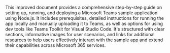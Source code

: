 This improved document provides a comprehensive step-by-step guide on setting up, running, and deploying a Microsoft Teams sample application using Node.js. It includes prerequisites, detailed instructions for running the app locally and manually uploading it to Teams, as well as options for using dev tools like Teams Toolkit for Visual Studio Code. It's structured with clear sections, informative images for user scenarios, and links for additional resources to help users effectively interact with the sample app and extend their capabilities across Microsoft 365 services.